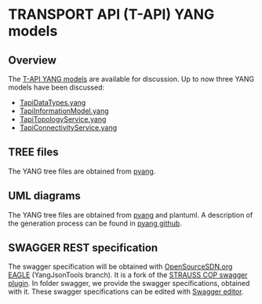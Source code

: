 # TRANSPORT API (T-API) YANG models

## Overview

The [T-API YANG models](https://github.com/OpenNetworkingFoundation/ONFOpenTransport/tree/develop/TransportAPI/YANG) are available for discussion. Up to now three YANG models have been discussed:

- [TapiDataTypes.yang](TapiDataTypes.yang)
- [TapiInformationModel.yang](TapiInformationModel.yang)
- [TapiTopologyService.yang](TapiTopologyService.yang)
- [TapiConnectivityService.yang](TapiConnectivityService.yang)

## TREE files
The YANG tree files are obtained from [pyang](https://github.com/mbj4668/pyang).

## UML diagrams
The YANG tree files are obtained from [pyang](https://github.com/mbj4668/pyang) and plantuml. 
A description of the generation process can be found in [pyang github](https://github.com/mbj4668/pyang/wiki/UMLOutput).

## SWAGGER REST specification
The swagger specification will be obtained with [OpenSourceSDN.org EAGLE](https://github.com/OpenNetworkingFoundation/EAGLE-Open-Model-Profile-and-Tools/tree/YangJsonTools) (YangJsonTools branch). 
It is a fork of the [STRAUSS COP swagger plugin](https://github.com/ict-strauss/COP).
In folder swagger, we provide the swagger specifications, obtained with it. 
These swagger specifications can be edited with [Swagger editor](http://editor.swagger.io).

